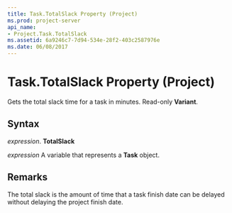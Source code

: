 ```yaml
---
title: Task.TotalSlack Property (Project)
ms.prod: project-server
api_name:
- Project.Task.TotalSlack
ms.assetid: 6a9246c7-7d94-534e-28f2-403c2587976e
ms.date: 06/08/2017
---
```



# Task.TotalSlack Property (Project)

Gets the total slack time for a task in minutes. Read-only **Variant**.


## Syntax

 _expression_. **TotalSlack**

 _expression_ A variable that represents a **Task** object.


## Remarks

The total slack is the amount of time that a task finish date can be delayed without delaying the project finish date.


